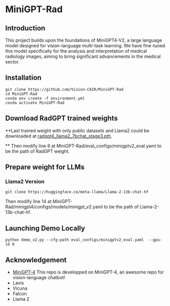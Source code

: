 # MiniGPT-Rad
## Introduction
This project builds upon the foundations of MiniGPT4-V2, a large language model designed for vision-language multi-task learning. We have fine-tuned this model specifically for the analysis and interpretation of medical radiology images, aiming to bring significant advancements in the medical sector.

## Installation

```
git clone https://github.com/Vision-CAIR/MiniGPT-Rad
cd MiniGPT-Rad
conda env create -f environment.yml
conda activate MiniGPT-Rad
```

## Download RadGPT trained weights

**Last trained weight with only public datasets and Llama2 could be downloaded at [radgpt4_llama2_7bchat_stage3.pth](https://drive.google.com/file/d/1wE-uIS2meGGt6z8LbqUVwHBPQsE4rd3B/view).

** Then modify line 8 at MiniGPT-Rad/eval_configs/minigptv2_eval.yaml to be the path of RadGPT weight.

## Prepare weight for LLMs

### Llama2 Version

```shell
git clone https://huggingface.co/meta-llama/Llama-2-13b-chat-hf
```

Then modify line 14 at MiniGPT-Rad/minigpt4/configs/models/minigpt_v2.yaml to be the path of Llama-2-13b-chat-hf.

## Launching Demo Locally

```
python demo_v2.py --cfg-path eval_configs/minigptv2_eval.yaml  --gpu-id 0
```

## Acknowledgement

- [MiniGPT-4](https://minigpt-4.github.io/) This repo is developped on MiniGPT-4, an awesome repo for vision-language chatbot!
- Lavis
- Vicuna
- Falcon
- Llama 2
